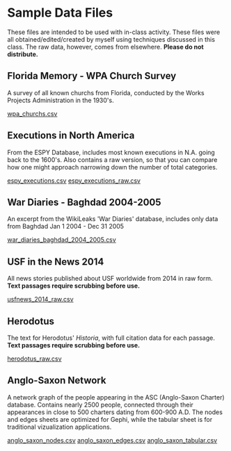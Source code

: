 # Sample Data Files

These files are intended to be used with in-class activity. These files were all obtained/edited/created by myself using techniques discussed in this class. The raw data, however, comes from elsewhere. **Please do not distribute.**

## Florida Memory - WPA Church Survey

A survey of all known churchs from Florida, conducted by the Works Projects Administration in the 1930's.

[wpa_churchs.csv](wpa_churchs.csv)

## Executions in North America

From the ESPY Database, includes most known executions in N.A. going back to the 1600's. Also contains a raw version, so that you can compare how one might approach narrowing down the number of total categories.

[espy_executions.csv](espy_executions.csv)
[espy_executions_raw.csv](espy_executions_raw.csv)

## War Diaries - Baghdad 2004-2005

An excerpt from the WikiLeaks 'War Diaries' database, includes only data from Baghdad Jan 1 2004 - Dec 31 2005

[war_diaries_baghdad_2004_2005.csv](war_diaries_baghdad_2004_2005.csv)

## USF in the News 2014

All news stories published about USF worldwide from 2014 in raw form. **Text passages require scrubbing before use.**

[usfnews_2014_raw.csv](usfnews_2014_raw.csv)

## Herodotus

The text for Herodotus' *Historia*, with full citation data for each passage. **Text passages require scrubbing before use.**

[herodotus_raw.csv](herodotus_raw.csv)

## Anglo-Saxon Network

A network graph of the people appearing in the ASC (Anglo-Saxon Charter) database. Contains nearly 2500 people, connected through their appearances in close to 500 charters dating from 600-900 A.D. The nodes and edges sheets are optimized for Gephi, while the tabular sheet is for traditional vizualization applications.

[anglo_saxon_nodes.csv](anglo_saxon_nodes.csv)
[anglo_saxon_edges.csv](anglo_saxon_edges.csv)
[anglo_saxon_tabular.csv](anglo_saxon_tabular.csv)